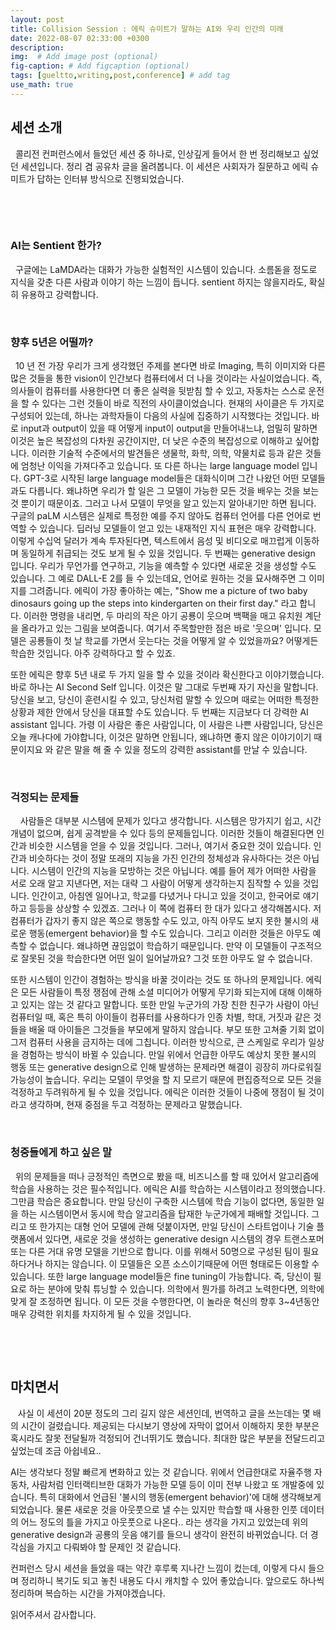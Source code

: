 ```yaml
---
layout: post
title: Collision Session : 에릭 슈미트가 말하는 AI와 우리 인간의 미래
date: 2022-08-07 02:33:00 +0300
description: 
img:  # Add image post (optional)
fig-caption: # Add figcaption (optional)
tags: [gueltto,writing,post,conference] # add tag
use_math: true
---
```


## **세션 소개**

&#160;&#160;콜리전 컨퍼런스에서 들었던 세션 중 하나로, 인상깊게 들어서 한 번 정리해보고 싶었던 세션입니다. 정리 겸 공유차 글을 올려봅니다. 이 세션은 사회자가 질문하고 에릭 슈미트가 답하는 인터뷰 방식으로 진행되었습니다.

​                                       

​                                         

### AI는 Sentient 한가?

&#160;&#160;구글에는 LaMDA라는 대화가 가능한 실험적인 시스템이 있습니다. 소름돋을 정도로 지식을 갖춘 다른 사람과 이야기 하는 느낌이 듭니다. sentient 하지는 않을지라도, 확실히 유용하고 강력합니다.

​                                            

### 향후 5년은 어떨까?

&#160;&#160;10 년 전 가장 우리가 크게 생각했던 주제를 본다면 바로 Imaging, 특히 이미지와 다른 많은 것들을 통한 vision이 인간보다 컴퓨터에서 더 나을 것이라는 사실이었습니다. 즉, 의사들이 컴퓨터를 사용한다면 더 좋은 실력을 뒷받침 할 수 있고, 자동차는 스스로 운전을 할 수 있다는 그런 것들이 바로 직전의 사이클이었습니다. 현재의 사이클은 두 가지로 구성되어 있는데, 하나는 과학자들이 다음의 사실에 집중하기 시작했다는 것입니다. 바로 input과 output이 있을 때 어떻게 input이 output을 만들어내느냐, 엄밀히 말하면 이것은 높은 복잡성의 다차원 공간이지만, 더 낮은 수준의 복잡성으로 이해하고 싶어합니다. 이러한 기술적 수준에서의 발견들은 생물학, 화학, 의학, 약물치료 등과 같은 것들에 엄청난 이익을 가져다주고 있습니다. 또 다른 하나는 large language model 입니다. GPT-3로 시작된 large language model들은 대화식이며 그간 나왔던 어떤 모델들과도 다릅니다. 왜냐하면 우리가 할 일은 그 모델이 가능한 모든 것을 배우는 것을 보는 것 뿐이기 때문이죠. 그러고 나서 모델이 무엇을 알고 있는지 알아내기만 하면 됩니다. 구글의 paLM 시스템은 실제로 특정한 예를 주지 않아도 컴퓨터 언어를 다른 언어로 번역할 수 있습니다. 딥러닝 모델들이 얻고 있는 내재적인 지식 표현은 매우 강력합니다. 이렇게 수십억 달러가 계속 투자된다면, 텍스트에서 음성 및 비디오로 매끄럽게 이동하며 동일하게 취급되는 것도 보게 될 수 있을 것입니다. 두 번째는 generative design 입니다. 우리가 무언가를 연구하고, 기능을 예측할 수 있다면 새로운 것을 생성할 수도 있습니다. 그 예로 DALL-E 2를 들 수 있는데요, 언어로 원하는 것을 묘사해주면 그 이미지를 그려줍니다. 에릭이 가장 좋아하는 예는, "Show me a picture of two baby dinosaurs going up the steps into kindergarten on their first day." 라고 합니다. 이러한 명령을 내리면, 두 마리의 작은 아기 공룡이 웃으며 백팩을 매고 유치원 계단을 올라가고 있는 그림을 보여줍니다. 여기서 주목할만한 점은 바로 '웃으며' 입니다. 모델은 공룡들이 첫 날 학교를 가면서 웃는다는 것을 어떻게 알 수 있었을까요? 어떻게든 학습한 것입니다. 아주 강력하다고 할 수 있죠. 

또한 에릭은 향후 5년 내로 두 가지 일을 할 수 있을 것이라 확신한다고 이야기했습니다. 바로 하나는 AI Second Self 입니다. 이것은 말 그대로 두번째 자기 자신을 말합니다. 당신을 보고, 당신이 훈련시킬 수 있고, 당신처럼 말할 수 있으며 때로는 어떠한 특정한 상황과 제한 안에서 당신을 대표할 수도 있습니다. 두 번째는 지금보다 더 강력한 AI assistant 입니다. 가령 이 사람은 좋은 사람입니다, 이 사람은 나쁜 사람입니다, 당신은 오늘 캐나다에 가야합니다, 이것은 말하면 안됩니다, 왜냐하면 좋지 않은 이야기이기 때문이지요 와 같은 말을 해 줄 수 있을 정도의 강력한 assistant를 만날 수 있습니다. 

​                                      

### 걱정되는 문제들

&#160;&#160;&#160;&#160;사람들은 대부분 시스템에 문제가 있다고 생각합니다. 시스템은 망가지기 쉽고, 시간 개념이 없으며, 쉽게 공격받을 수 있다 등의 문제들입니다. 이러한 것들이 해결된다면 인간과 비슷한 시스템을 얻을 수 있을 것입니다. 그러나, 여기서 중요한 것이 있습니다. 인간과 비슷하다는 것이 정말 또래의 지능을 가진 인간의 정체성과 유사하다는 것은 아닙니다. 시스템이 인간의 지능을 모방하는 것은 아닙니다. 예를 들어 제가 어떠한 사람을 서로 오래 알고 지낸다면, 저는 대략 그 사람이 어떻게 생각하는지 짐작할 수 있을 것입니다. 인간이고, 아침엔 일어나고, 학교를 다녔거나 다니고 있을 것이고, 한국어로 얘기하고 등등을 상상할 수 있겠죠. 그러나 이 쪽에 컴퓨터 한 대가 있다고 생각해봅시다. 저 컴퓨터가 갑자기 좋지 않은 쪽으로 행동할 수도 있고, 아직 아무도 보지 못한 불시의 새로운 행동(emergent behavior)을 할 수도 있습니다. 그리고 이러한 것들은 아무도 예측할 수 없습니다. 왜냐하면 끊임없이 학습하기 때문입니다. 만약 이 모델들이 구조적으로 잘못된 것을 학습한다면 어떤 일이 일어날까요? 그것 또한 아무도 알 수 없습니다. 

또한 시스템이 인간이 경험하는 방식을 바꿀 것이라는 것도 또 하나의 문제입니다. 에릭은 모든 사람들이 특정 쟁점에 관해 소셜 미디어가 어떻게 무기화 되는지에 대해 이해하고 있지는 않는 것 같다고 말합니다. 또한 만일 누군가의 가장 친한 친구가 사람이 아닌 컴퓨터일 때, 혹은 특히 아이들이 컴퓨터를 사용하다가 인종 차별, 학대, 거짓과 같은 것들을 배울 때 아이들은 그것들을 부모에게 말하지 않습니다. 부모 또한 고쳐줄 기회 없이 그저 컴퓨터 사용을 금지하는 데에 그칩니다. 이러한 방식으로, 큰 스케일로 우리가 일상을 경험하는 방식이 바뀔 수 있습니다. 만일 위에서 언급한 아무도 예상치 못한 불시의 행동 또는 generative design으로 인해 발생하는 문제라면 해결이 굉장히 까다로워질 가능성이 높습니다. 우리는 모델이 무엇을 할 지 모르기 때문에 편집증적으로 모든 것을 걱정하고 두려워하게 될 수 있을 것입니다. 에릭은 이러한 것들이 나중에 쟁점이 될 것이라고 생각하며, 현재 중점을 두고 걱정하는 문제라고 말했습니다. 

​                                  

### 청중들에게 하고 싶은 말

&#160;&#160;위의 문제들을 떠나 긍정적인 측면으로 봤을 때, 비즈니스를 할 때 있어서 알고리즘에 학습을 사용하는 것은 필수적입니다. 에릭은 AI를 학습하는 시스템이라고 정의했습니다. 그만큼 학습은 중요합니다. 만일 당신이 구축한 시스템에 학습 기능이 없다면, 동일한 일을 하는 시스템이면서 동시에 학습 알고리즘을 탑재한 누군가에게 패배할 것입니다. 그리고 또 한가지는 대형 언어 모델에 관해 덧붙이자면, 만일 당신이 스타트업이나 기술 플랫폼에서 있다면, 새로운 것을 생성하는 generative design 시스템의 경우 트랜스포머 또는 다른 거대 유명 모델을 기반으로 합니다. 이를 위해서 50명으로 구성된 팀이 필요하다거나 하지는 않습니다. 이 모델들은 오픈 소스이기때문에 어떤 형태로든 이용할 수 있습니다. 또한 large language model들은 fine tuning이 가능합니다. 즉, 당신이 필요로 하는 분야에 맞춰 튜닝할 수 있습니다. 의학에서 뭔가를 하려고 노력한다면, 의학에 맞게 잘 조정하면 됩니다. 이 모든 것을 수행한다면, 이 놀라운 혁신의 향후 3~4년동안 매우 강력한 위치를 차지하게 될 수 있을 것입니다. 

​                                   

​                                              

## 마치면서

&#160;&#160; 사실 이 세션이 20분 정도의 그리 길지 않은 세션인데, 번역하고 글을 쓰는데는 몇 배의 시간이 걸렸습니다. 제공되는 다시보기 영상에 자막이 없어서 이해하지 못한 부분은 혹시라도 잘못 전달될까 걱정되어 건너뛰기도 했습니다. 최대한 많은 부분을 전달드리고 싶었는데 조금 아쉽네요.. 

AI는 생각보다 정말 빠르게 변화하고 있는 것 같습니다. 위에서 언급한대로 자율주행 자동차, 사람처럼 인터랙티브한 대화가 가능한 모델 등이 이미 전부 나왔고 또 개발중에 있습니다. 특히 대화에서 언급된 '불시의 행동(emergent behavior)'에 대해 생각해보게 되었습니다. 물론 새로운 것을 아웃풋으로 낼 수는 있지만 학습할 때 사용한 인풋 데이터의 어느 정도의 틀을 가지고 아웃풋으로 나온다.. 라는 생각을 가지고 있었는데 위의 generative design과 공룡의 웃음 얘기를 들으니 생각이 완전히 바뀌었습니다. 더 경각심을 가지고 다뤄봐야 할 문제인 것 같습니다. 

컨퍼런스 당시 세션을 들었을 때는 약간 후루룩 지나간 느낌이 컸는데, 이렇게 다시 들으며 정리하니 복기도 되고 놓친 내용도 다시 캐치할 수 있어 좋았습니다. 앞으로도 하나씩 정리하며 복습하는 시간을 가져야겠습니다.

읽어주셔서 감사합니다.

​              

​                                   

​                                   

​                                   
